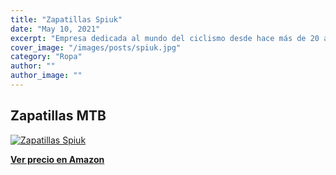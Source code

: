 ```yaml
---
title: "Zapatillas Spiuk"
date: "May 10, 2021"
excerpt: "Empresa dedicada al mundo del ciclismo desde hace más de 20 años."
cover_image: "/images/posts/spiuk.jpg"
category: "Ropa"
author: ""
author_image: ""
---
```


## Zapatillas MTB

[![Zapatillas Spiuk](/images/posts/content/post-spiuk/zapatillas-spiuk.jpg)](https://www.amazon.es/s?k=zapatillas+spiuk&i=sporting&__mk_es_ES=%C3%85M%C3%85%C5%BD%C3%95%C3%91&linkCode=ll2&tag=devser-21&linkId=4ba7ab864776b552a63c1d0cb8936c7f&language=es_ES&ref_=as_li_ss_tl "Zapatillas Spiuk")

**[Ver precio en Amazon](https://www.amazon.es/s?k=zapatillas+spiuk&i=sporting&__mk_es_ES=%C3%85M%C3%85%C5%BD%C3%95%C3%91&linkCode=ll2&tag=devser-21&linkId=4ba7ab864776b552a63c1d0cb8936c7f&language=es_ES&ref_=as_li_ss_tl)**
